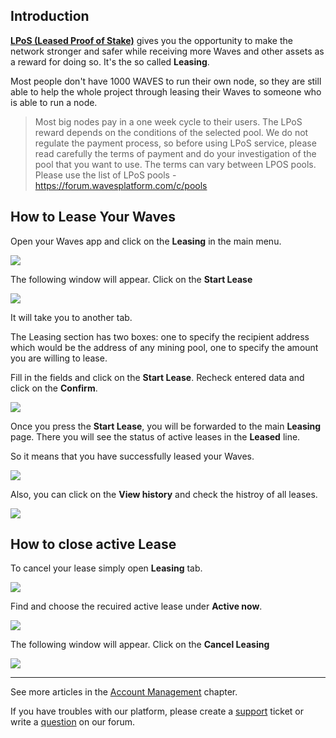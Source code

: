 ## Introduction

[**LPoS \(Leased Proof of Stake\)**](/blockchain/leasing.md) gives you the opportunity to make the network stronger and safer while receiving more Waves and other assets as a reward for doing so. It's the so called **Leasing**.

Most people don't have 1000 WAVES to run their own node, so they are still able to help the whole project through leasing their Waves to someone who is able to run a node.

> Most big nodes pay in a one week cycle to their users. The LPoS reward depends on the conditions of the selected pool.
We do not regulate the payment process, so before using LPoS service, please read carefully the terms of payment and do your investigation of the pool that you want to use.
The terms can vary between LPOS pools. Please use the list of LPoS pools - https://forum.wavesplatform.com/c/pools

## How to Lease Your Waves

Open your Waves app and click on the **Leasing** in the main menu.

![](/waves-client/mobile-apps/_assets/waves_leasing_01.png)

The following window will appear. Click on the **Start Lease**

![](/waves-client/mobile-apps/_assets/waves_leasing_02.png)

It will take you to another tab.

The Leasing section has two boxes: one to specify the recipient address which would be the address of any mining pool, one to specify the amount you are willing to lease.

Fill in the fields and click on the **Start Lease**. Recheck entered data and click on the **Confirm**.

![](/waves-client/mobile-apps/_assets/waves_leasing_03.png)

Once you press the **Start Lease**, you will be forwarded to the main **Leasing** page. There you will see the status of active leases in the **Leased** line.

So it means that you have successfully leased your Waves.

![](/waves-client/mobile-apps/_assets/waves_leasing_05.png)

Also, you can click on the **View history** and check the histroy of all leases.

![](/waves-client/mobile-apps/_assets/waves_leasing_06.png)

## How to close active Lease

To cancel your lease simply open **Leasing** tab.

![](/waves-client/mobile-apps/_assets/waves_leasing_01.png)

Find and choose the recuired active lease under **Active now**.

![](/waves-client/mobile-apps/_assets/waves_leasing_07.png)

The following window will appear. Click on the **Cancel Leasing**

![](/waves-client/mobile-apps/_assets/waves_leasing_08.png)

___



See more articles in the [Account Management](/waves-client/mobile-apps/iOS/account-management.md) chapter.

If you have troubles with our platform, please create a [support](https://support.wavesplatform.com/) ticket or write a [question](https://forum.wavesplatform.com/) on our forum.
